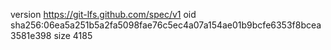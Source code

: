 version https://git-lfs.github.com/spec/v1
oid sha256:06ea5a251b5a2fa5098fae76c5ec4a07a154ae01b9bcfe6353f8bcea3581e398
size 4185
